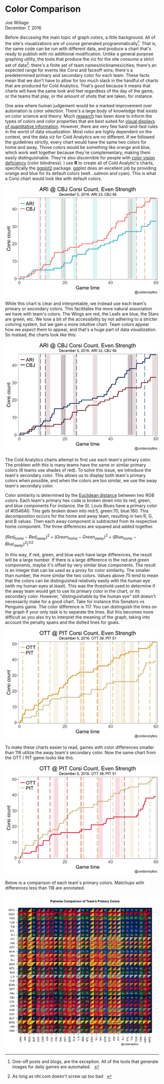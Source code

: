 # Color Comparison
Joe Willage  
December 7, 2016  



Before discussing the main topic of graph colors, a little background. All of the site's visualizations are of course generated programmatically[^1]. That is, the same code can be run with different data, and produce a chart that's ready to publish with no additional modification. Unlike a general purpose graphing utility, the tools that produce the viz for the site consume a strict set of data[^2]: there's a finite set of team names/nicknames/cities; there's an expected range for events like Corsi and faceoff wins; there's a predetermined primary and secondary color for each team. These facts mean that we don't have to allow for too much slack in the handful of charts that are produced for Cold Analytics. That's good because it means that charts will have the same look and feel regardless of the day of the game, or the teams that play, or the amount of shots that are taken, for instance.  

One area where human judgement would be a marked improvement over automation is color selection. There's a large body of knowledge that exists on color science and theory. Much [research](https://research.tableau.com/paper/affective-colour-palettes-visualization-poster) has been done to inform the types of colors and color properties that are best suited for [visual displays of quantitative information](https://www.edwardtufte.com/tufte/books_vdqi). However, there are very few hard-and-fast rules in the world of data visualization. Most *rules* are highly dependent on the context, and the data viz for Cold Analytics are no different. If we followed the guidelines strictly, every chart would have the same two colors for home and away. Those colors would be something like orange and blue, which work well together because they're complementary, making them easily distinguishable. They're also discernible for people with [color vision deficiency](http://www.tableau.com/about/blog/2016/4/examining-data-viz-rules-dont-use-red-green-together-53463) (color blindness). I use **R** to create all of Cold Analytic's charts, specifically the [ggplot2](http://ggplot2.tidyverse.org/) package. ggplot does an excellent job by providing orange and blue for its default colors (well...salmon and cyan). This is what a Corsi chart would look like with default colors.  



![](Color_comparison_files/figure-html/default-color-chart-1.png)<!-- -->

While this chart is clear and interpretable, we instead use each team's primary or secondary colors. This facilitates the more natural association we have with team's colors. The Wings are red, the Leafs are blue, the Stars are green, etc. We lose a bit of the accessibility by not adhering to a stricter coloring system, but we gain a more intuitive chart. Team colors appear how we *expect* them to appear, and that's a huge part of data visualization. So instead, the charts look like this:  

![](Color_comparison_files/figure-html/gameColors-1.png)<!-- -->

The Cold Analytics charts attempt to first use each team's primary color. The problem with this is many teams have the same or similar primary colors (8 teams use shades of red). To solve this issue, we introduce the team's secondary color. This allows us to display both team's primary colors when possible, and when the colors are too similar, we use the away team's secondary color.  

Color similarity is determined by the [Euclidean distance](https://en.wikipedia.org/wiki/Color_difference) between two RGB colors. Each team's primary  hex code is broken down into its red, green, and blue components For instance, the St. Louis Blues have a primary color of #0546A0. This gets broken down into red:5, green:70, blue:160. This decomposition occurs for the home and away team, resulting in two R, G, and B values. Then each away component is subtracted from its respective home component. The three differences are squared and added together.

$(Red_{ home} - Red_{away})^2 + (Green_{ home} - Green_{away})^2 + (Blue_{ home} - Blue_{away})^2)^{1/2}$

In this way, if red, green, and blue each have large differences, the result will be a large number. If there is a large difference in the red and green components, maybe it's offset by very similar blue components. The result is an integer that can be used as a proxy for color similarity. The smaller than number, the more similar the two colors. Values above 75 tend to mean that the colors can be distinguished relatively easily with the human eye (with my human eyes at least). This was the threshold used to determine if the away team would get to use its primary color in the chart, or its secondary color. However, "distinguishable by the human eye" still doesn't necessarily make for a good chart. Take for instance this Senators vs Penguins game. The color difference is 117. You can distinguish the lines on the graph if your only task is to separate the lines. But this becomes more difficult as you also try to interpret the meaning of the graph, taking into account the penalty spans and the dotted lines for goals.  



![](Color_comparison_files/figure-html/gameColors-pit-ott-old-1.png)<!-- -->


To make these charts easier to read, games with color differences smaller than 118 utilize the away team's secondary color. Now the same chart from the OTT / PIT game looks like this.

![](Color_comparison_files/figure-html/pens-sens-revised-1.png)<!-- -->

Below is a comparison of each team's primary colors. Matchups with differences less than 118 are annotated.  


![](Color_comparison_files/figure-html/unnamed-chunk-1-1.png)<!-- -->

[^1]: One-off posts and blogs, are the exception. All of the tools that generate images for daily games are automated. &nbsp;&nbsp;

[^2]: As long as nhl.com doesn't screw up too bad &nbsp;&nbsp;
